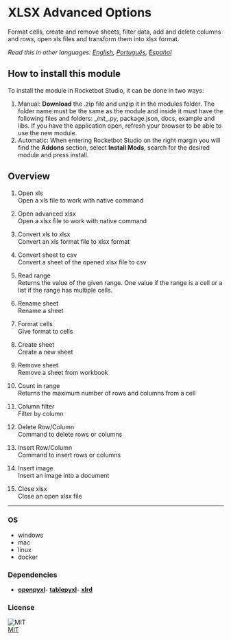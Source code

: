 



# XLSX Advanced Options
  
Format cells, create and remove sheets, filter data, add and delete columns and rows, open xls files and transform them into xlsx format.  

*Read this in other languages: [English](README.md), [Português](README.pr.md), [Español](README.es.md)*

## How to install this module
  
To install the module in Rocketbot Studio, it can be done in two ways:
1. Manual: __Download__ the .zip file and unzip it in the modules folder. The folder name must be the same as the module and inside it must have the following files and folders: \__init__.py, package.json, docs, example and libs. If you have the application open, refresh your browser to be able to use the new module.
2. Automatic: When entering Rocketbot Studio on the right margin you will find the **Addons** section, select **Install Mods**, search for the desired module and press install.  


## Overview


1. Open xls  
Open a xls file to work with native command

2. Open advanced xlsx  
Open a xlsx file to work with native command

3. Convert xls to xlsx  
Convert an xls format file to xlsx format

4. Convert sheet to csv  
Convert a sheet of the opened xlsx file to csv

5. Read range  
Returns the value of the given range. One value if the range is a cell or a list if the range has multiple cells.

6. Rename sheet  
Rename a sheet

7. Format cells  
Give format to cells

8. Create sheet  
Create a new sheet

9. Remove sheet  
Remove a sheet from workbook

10. Count in range  
Returns the maximum number of rows and columns from a cell

11. Column filter  
Filter by column

12. Delete Row/Column  
Command to delete rows or columns

13. Insert Row/Column  
Command to insert rows or columns

14. Insert image  
Insert an image into a document

15. Close xlsx  
Close an open xlsx file  




----
### OS

- windows
- mac
- linux
- docker

### Dependencies
- [**openpyxl**](https://pypi.org/project/openpyxl/)- [**tablepyxl**](https://pypi.org/project/tablepyxl/)- [**xlrd**](https://pypi.org/project/xlrd/)
### License
  
![MIT](https://camo.githubusercontent.com/107590fac8cbd65071396bb4d04040f76cde5bde/687474703a2f2f696d672e736869656c64732e696f2f3a6c6963656e73652d6d69742d626c75652e7376673f7374796c653d666c61742d737175617265)  
[MIT](http://opensource.org/licenses/mit-license.ph)